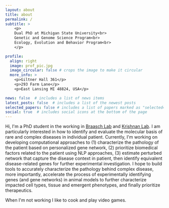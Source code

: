 ```yaml
---
layout: about
title: about
permalink: /
subtitle: >
    <p>
    Dual PhD at Michigan State University<br>
    Genetic and Genome Science Program<br>
    Ecology, Evolution and Behavior Program<br>
    </p>

profile:
  align: right
  image: prof_pic.jpg
  image_circular: false # crops the image to make it circular
  more_info: >
    <p>Giltner Hall 361</p>
    <p>293 Farm Lane</p>
    <p>East Lansing MI 48824, USA</p>

news: false  # includes a list of news items
latest_posts: false  # includes a list of the newest posts
selected_papers: false # includes a list of papers marked as "selected={true}"
social: true  # includes social icons at the bottom of the page
---
```


Hi, I'm a PhD student in the working in [Braasch Lab](https://www.fishevodevogeno.org) and [Krishnan Lab](https://www.thekrishnanlab.org). I am particularly interested in how to identify and evaluate the molecular basis of rare and complex diseases in individual patient. Currently, I'm working on developing computational approaches to (1) characterize the pathology of the patient based on personalized gene network, (2) prioritize biomedical factors related to the patient using NLP approaches, (3) estimate perturbed network that capture the disease context in patient, then identify equivalent disease-related genes for further experimental investigation. I hope to build tools to accurately characterize the pathology behind complex disease, more importantly, accelerate the process of experimentally identifying genes (and gene networks) in animal models to further characterize impacted cell types, tissue and emergent phenotypes, and finally prioritize therapeutics. 

When I'm not working I like to cook and play video games.
